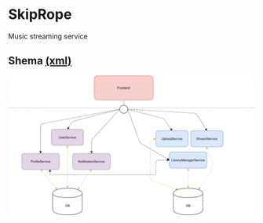# SkipRope
Music streaming service

## Shema [(xml)](./doc/shema.xml)  
![shema](./images/shema.png)
